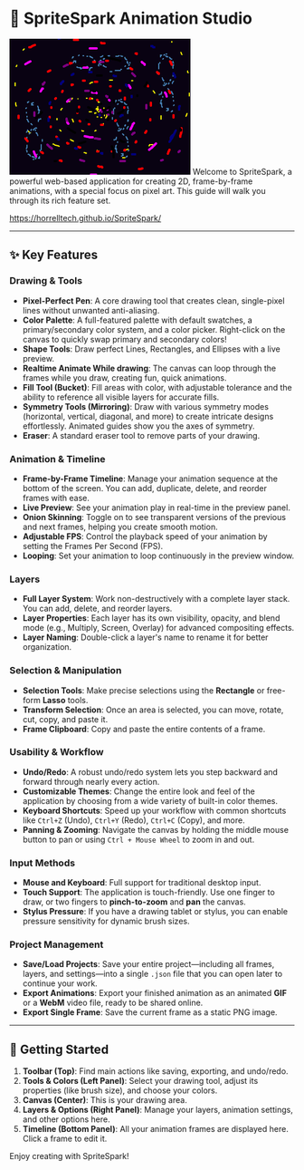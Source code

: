 # 🎨 SpriteSpark Animation Studio
![Alt Text](animation.gif)
Welcome to SpriteSpark, a powerful web-based application for creating 2D, frame-by-frame animations, with a special focus on pixel art. This guide will walk you through its rich feature set.

https://horrelltech.github.io/SpriteSpark/

---

## ✨ Key Features

### Drawing & Tools

* **Pixel-Perfect Pen**: A core drawing tool that creates clean, single-pixel lines without unwanted anti-aliasing.
* **Color Palette**: A full-featured palette with default swatches, a primary/secondary color system, and a color picker. Right-click on the canvas to quickly swap primary and secondary colors!
* **Shape Tools**: Draw perfect Lines, Rectangles, and Ellipses with a live preview.
* **Realtime Animate While drawing**: The canvas can loop through the frames while you draw, creating fun, quick animations.
* **Fill Tool (Bucket)**: Fill areas with color, with adjustable tolerance and the ability to reference all visible layers for accurate fills.
* **Symmetry Tools (Mirroring)**: Draw with various symmetry modes (horizontal, vertical, diagonal, and more) to create intricate designs effortlessly. Animated guides show you the axes of symmetry.
* **Eraser**: A standard eraser tool to remove parts of your drawing.

### Animation & Timeline

* **Frame-by-Frame Timeline**: Manage your animation sequence at the bottom of the screen. You can add, duplicate, delete, and reorder frames with ease.
* **Live Preview**: See your animation play in real-time in the preview panel.
* **Onion Skinning**: Toggle on to see transparent versions of the previous and next frames, helping you create smooth motion.
* **Adjustable FPS**: Control the playback speed of your animation by setting the Frames Per Second (FPS).
* **Looping**: Set your animation to loop continuously in the preview window.

### Layers

* **Full Layer System**: Work non-destructively with a complete layer stack. You can add, delete, and reorder layers.
* **Layer Properties**: Each layer has its own visibility, opacity, and blend mode (e.g., Multiply, Screen, Overlay) for advanced compositing effects.
* **Layer Naming**: Double-click a layer's name to rename it for better organization.

### Selection & Manipulation

* **Selection Tools**: Make precise selections using the **Rectangle** or free-form **Lasso** tools.
* **Transform Selection**: Once an area is selected, you can move, rotate, cut, copy, and paste it.
* **Frame Clipboard**: Copy and paste the entire contents of a frame.

### Usability & Workflow

* **Undo/Redo**: A robust undo/redo system lets you step backward and forward through nearly every action.
* **Customizable Themes**: Change the entire look and feel of the application by choosing from a wide variety of built-in color themes.
* **Keyboard Shortcuts**: Speed up your workflow with common shortcuts like `Ctrl+Z` (Undo), `Ctrl+Y` (Redo), `Ctrl+C` (Copy), and more.
* **Panning & Zooming**: Navigate the canvas by holding the middle mouse button to pan or using `Ctrl + Mouse Wheel` to zoom in and out.

### Input Methods

* **Mouse and Keyboard**: Full support for traditional desktop input.
* **Touch Support**: The application is touch-friendly. Use one finger to draw, or two fingers to **pinch-to-zoom** and **pan** the canvas.
* **Stylus Pressure**: If you have a drawing tablet or stylus, you can enable pressure sensitivity for dynamic brush sizes.

### Project Management

* **Save/Load Projects**: Save your entire project—including all frames, layers, and settings—into a single `.json` file that you can open later to continue your work.
* **Export Animations**: Export your finished animation as an animated **GIF** or a **WebM** video file, ready to be shared online.
* **Export Single Frame**: Save the current frame as a static PNG image.

---

## 🚀 Getting Started

1.  **Toolbar (Top)**: Find main actions like saving, exporting, and undo/redo.
2.  **Tools & Colors (Left Panel)**: Select your drawing tool, adjust its properties (like brush size), and choose your colors.
3.  **Canvas (Center)**: This is your drawing area.
4.  **Layers & Options (Right Panel)**: Manage your layers, animation settings, and other options here.
5.  **Timeline (Bottom Panel)**: All your animation frames are displayed here. Click a frame to edit it.

Enjoy creating with SpriteSpark!


